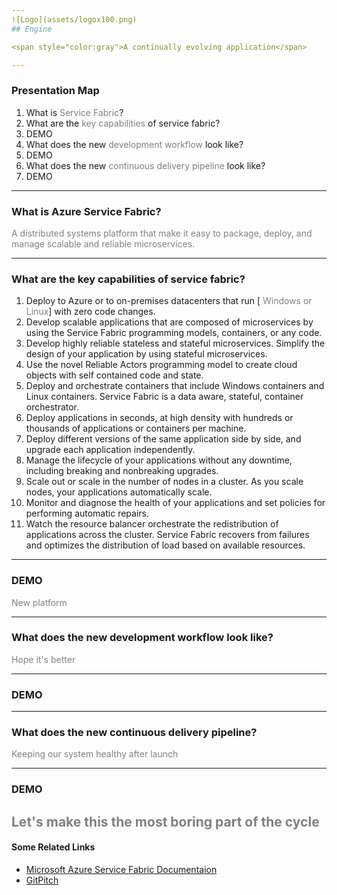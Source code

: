 ```yaml
---
![Logo](assets/logox100.png)
## Engine

<span style="color:gray">A continually evolving application</span>

---
```


### Presentation Map

<ol>
<li class="fragment" data-fragment-index="1">What is <span style="color:gray"> Service Fabric</span>?</li>
<li class="fragment" data-fragment-index="2">What are the <span style="color:gray">key capabilities</span> of service fabric?</li>
<li class="fragment" data-fragment-index="3">DEMO</li>
<li class="fragment" data-fragment-index="4">What does the new <span style="color:gray">development workflow</span> look like?</li>
<li class="fragment" data-fragment-index="5">DEMO</li>
<li class="fragment" data-fragment-index="6">What does the new <span style="color:gray">continuous delivery pipeline</span> look like?</li>
<li class="fragment" data-fragment-index="7">DEMO</li>
</ol>

---
### What is Azure Service Fabric?

<span style="color:gray">A distributed systems platform that make it easy to package, deploy, and manage scalable and reliable microservices.</span>

---
### What are the key capabilities of service fabric?

<ol>
<li class="fragment" data-fragment-index="1">Deploy to Azure or to on-premises datacenters that run [<span style="color:gray"> Windows or Linux</span>] with zero code changes.</li>
<li class="fragment" data-fragment-index="2">Develop scalable applications that are composed of microservices by using the Service Fabric programming models, containers, or any code.</li>
<li class="fragment" data-fragment-index="3">Develop highly reliable stateless and stateful microservices. Simplify the design of your application by using stateful microservices.</li>
<li class="fragment" data-fragment-index="4">Use the novel Reliable Actors programming model to create cloud objects with self contained code and state.</li>
<li class="fragment" data-fragment-index="5">Deploy and orchestrate containers that include Windows containers and Linux containers. Service Fabric is a data aware, stateful, container orchestrator.</li>
<li class="fragment" data-fragment-index="6">Deploy applications in seconds, at high density with hundreds or thousands of applications or containers per machine.</li>
<li class="fragment" data-fragment-index="7">Deploy different versions of the same application side by side, and upgrade each application independently.</li>
<li class="fragment" data-fragment-index="8">Manage the lifecycle of your applications without any downtime, including breaking and nonbreaking upgrades.</li>
<li class="fragment" data-fragment-index="9">Scale out or scale in the number of nodes in a cluster. As you scale nodes, your applications automatically scale.</li>
<li class="fragment" data-fragment-index="10">Monitor and diagnose the health of your applications and set policies for performing automatic repairs.</li>
<li class="fragment" data-fragment-index="11">Watch the resource balancer orchestrate the redistribution of applications across the cluster. Service Fabric recovers from failures and optimizes the distribution of load based on available resources.</li>
</ol>

---

### DEMO

<span style="color:gray">New platform</span>

---

### What does the new development workflow look like?

<span style="color:gray">Hope it's better</span>

---

### DEMO

---

### What does the new continuous delivery pipeline?

<span style="color:gray">Keeping our system healthy after launch</span>

---

### DEMO

<span style="color:gray">Let's make this the most boring part of the cycle</span>
---

#### Some Related Links

- [Microsoft Azure Service Fabric Documentaion](https://docs.microsoft.com/en-us/azure/service-fabric/)
- [GitPitch](https://gitpitch.com)
